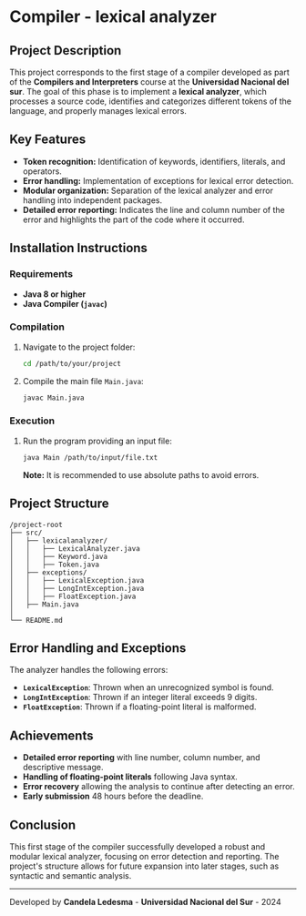 # Compiler - lexical analyzer

## Project Description
This project corresponds to the first stage of a compiler developed as part of the **Compilers and Interpreters** course at the **Universidad Nacional del sur**. The goal of this phase is to implement a **lexical analyzer**, which processes a source code, identifies and categorizes different tokens of the language, and properly manages lexical errors.

## Key Features
- **Token recognition:** Identification of keywords, identifiers, literals, and operators.
- **Error handling:** Implementation of exceptions for lexical error detection.
- **Modular organization:** Separation of the lexical analyzer and error handling into independent packages.
- **Detailed error reporting:** Indicates the line and column number of the error and highlights the part of the code where it occurred.

## Installation Instructions
### Requirements
- **Java 8 or higher**
- **Java Compiler (`javac`)**

### Compilation
1. Navigate to the project folder:
   ```sh
   cd /path/to/your/project
   ```
2. Compile the main file `Main.java`:
   ```sh
   javac Main.java
   ```

### Execution
1. Run the program providing an input file:
   ```sh
   java Main /path/to/input/file.txt
   ```
   **Note:** It is recommended to use absolute paths to avoid errors.

## Project Structure
```
/project-root
├── src/
│   ├── lexicalanalyzer/
│   │   ├── LexicalAnalyzer.java
│   │   ├── Keyword.java
│   │   ├── Token.java
│   ├── exceptions/
│   │   ├── LexicalException.java
│   │   ├── LongIntException.java
│   │   ├── FloatException.java
│   ├── Main.java
│
└── README.md
```


## Error Handling and Exceptions
The analyzer handles the following errors:
- **`LexicalException`**: Thrown when an unrecognized symbol is found.
- **`LongIntException`**: Thrown if an integer literal exceeds 9 digits.
- **`FloatException`**: Thrown if a floating-point literal is malformed.

## Achievements
- **Detailed error reporting** with line number, column number, and descriptive message.
- **Handling of floating-point literals** following Java syntax.
- **Error recovery** allowing the analysis to continue after detecting an error.
- **Early submission** 48 hours before the deadline.

## Conclusion
This first stage of the compiler successfully developed a robust and modular lexical analyzer, focusing on error detection and reporting. The project's structure allows for future expansion into later stages, such as syntactic and semantic analysis.

---
Developed by **Candela Ledesma** - **Universidad Nacional del Sur** - 2024

